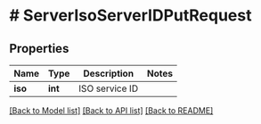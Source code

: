 # # ServerIsoServerIDPutRequest

## Properties

Name | Type | Description | Notes
------------ | ------------- | ------------- | -------------
**iso** | **int** | ISO service ID |

[[Back to Model list]](../../README.md#models) [[Back to API list]](../../README.md#endpoints) [[Back to README]](../../README.md)
